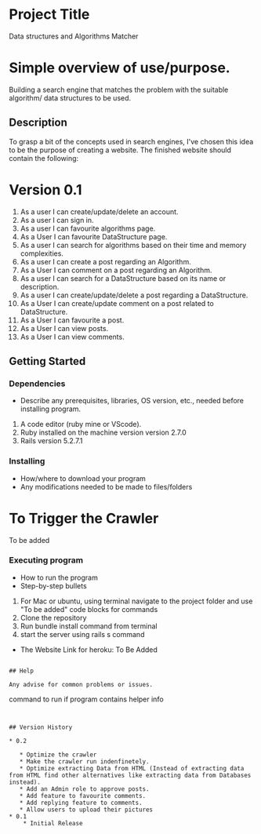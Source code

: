 # Project Title

Data structures and Algorithms Matcher

# Simple overview of use/purpose.

Building a search engine that matches the problem with the suitable algorithm/ data structures to be used.

## Description

To grasp a bit of the concepts used in search engines, I've chosen this idea to be the purpose of creating a website. 
The finished website should contain the following:

# Version 0.1

1. As a user I can create/update/delete an account.
2. As a user I can sign in.
3. As a user I can favourite algorithms page.
4. As a User I can favourite DataStructure page.
5. As a user I can search for algorithms based on their time and memory complexities. 
6. As a user I can create a post regarding an Algorithm. 
7. As a User I can comment on a post regarding an Algorithm.
8. As a user I can search for a DataStructure based on its name or description. 
9. As a user I can create/update/delete a post regarding a DataStructure. 
10. As a User I can create/update comment on a post related to DataStructure.
11. As a User I can favourite a post. 
12. As a User I can view posts. 
13. As a User I can view comments. 



## Getting Started

### Dependencies

* Describe any prerequisites, libraries, OS version, etc., needed before installing program.
1. A code editor (ruby mine or VScode).
2. Ruby installed on the machine version version 2.7.0
3. Rails version 5.2.7.1

### Installing

* How/where to download your program
* Any modifications needed to be made to files/folders

# To Trigger the Crawler 

To be added 

### Executing program

* How to run the program
* Step-by-step bullets
1. For Mac or ubuntu, using terminal navigate to the project folder and use "To be added"
code blocks for commands
2. Clone the repository
3. Run bundle install command from terminal 
4. start the server using rails s command

* The Website Link for heroku: To Be Added 
```

## Help

Any advise for common problems or issues.
```
command to run if program contains helper info
```


## Version History

* 0.2

   * Optimize the crawler 
   * Make the crawler run indenfinetely. 
   * Optimize extracting Data from HTML (Instead of extracting data from HTML find other alternatives like extracting data from Databases instead). 
   * Add an Admin role to approve posts. 
   * Add feature to favourite comments.
   * Add replying feature to comments. 
   * Allow users to upload their pictures
* 0.1
    * Initial Release


